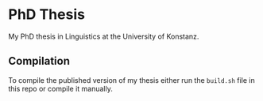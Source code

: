 # PhD Thesis
My PhD thesis in Linguistics at the University of Konstanz.

## Compilation
To compile the published version of my thesis either run the `build.sh` file in this repo or compile it manually.
